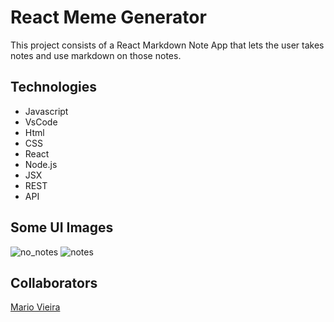 # React Meme Generator
This project consists of a React Markdown Note App that lets the user takes notes and use markdown on those notes.

## Technologies
+ Javascript
+ VsCode 
+ Html  
+ CSS
+ React
+ Node.js
+ JSX
+ REST
+ API


## Some UI Images
![no_notes](https://user-images.githubusercontent.com/47696178/155240773-3e9ca09a-13df-476a-9be0-43c8cb25ef18.png)
![notes](https://user-images.githubusercontent.com/47696178/155240770-8101db85-6b93-4c71-91db-8729d04bcb78.png)


## Collaborators
[Mario Vieira](https://github.com/MarioWork)


